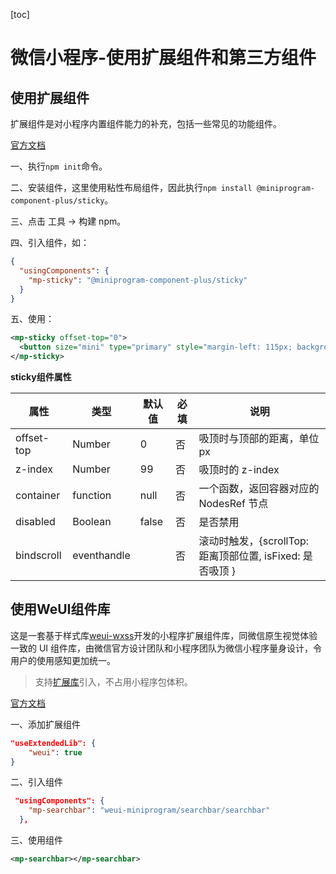 [toc]

# 微信小程序-使用扩展组件和第三方组件

## 使用扩展组件

扩展组件是对小程序内置组件能力的补充，包括一些常见的功能组件。

[官方文档](https://developers.weixin.qq.com/miniprogram/dev/platform-capabilities/extended/component-plus/)

一、执行`npm init`命令。

二、安装组件，这里使用粘性布局组件，因此执行`npm install @miniprogram-component-plus/sticky`。

三、点击 工具 -> 构建 npm。

四、引入组件，如：

```json
{
  "usingComponents": {
    "mp-sticky": "@miniprogram-component-plus/sticky"
  }
}
```

五、使用：

```xml
<mp-sticky offset-top="0">
  <button size="mini" type="primary" style="margin-left: 115px; background-color: #1989fa">吸顶距离</button>
</mp-sticky>
```

**sticky组件属性**

| 属性       | 类型        | 默认值 | 必填 | 说明                                                      |
| ---------- | ----------- | ------ | ---- | --------------------------------------------------------- |
| offset-top | Number      | 0      | 否   | 吸顶时与顶部的距离，单位px                                |
| z-index    | Number      | 99     | 否   | 吸顶时的 z-index                                          |
| container  | function    | null   | 否   | 一个函数，返回容器对应的 NodesRef 节点                    |
| disabled   | Boolean     | false  | 否   | 是否禁用                                                  |
| bindscroll | eventhandle |        | 否   | 滚动时触发，{scrollTop: 距离顶部位置, isFixed: 是否吸顶 } |



## 使用WeUI组件库

这是一套基于样式库[weui-wxss](https://github.com/Tencent/weui-wxss/)开发的小程序扩展组件库，同微信原生视觉体验一致的 UI 组件库，由微信官方设计团队和小程序团队为微信小程序量身设计，令用户的使用感知更加统一。

> 支持[扩展库](https://developers.weixin.qq.com/miniprogram/dev/reference/configuration/app.html#useExtendedLib)引入，不占用小程序包体积。

[官方文档](https://wechat-miniprogram.github.io/weui/docs/)

一、添加扩展组件

```json
"useExtendedLib": {
    "weui": true
}
```

二、引入组件

```json
 "usingComponents": {
    "mp-searchbar": "weui-miniprogram/searchbar/searchbar"
  },
```

三、使用组件

```xml
<mp-searchbar></mp-searchbar>
```



